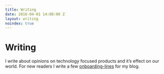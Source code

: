 ```yaml
---
title: Writing
date: 2016-04-01 14:08:00 Z
layout: writing
noindex: true
---
```


# Writing

I write about opinions on technology focused products and it’s effect on our world.
For new readers I write a few [onboarding-lines](#) for my blog.
